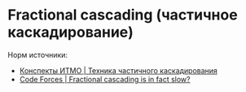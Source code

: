 # Fractional cascading (частичное каскадирование)  
Норм источники:  
- [Конспекты ИТМО | Техника частичного каскадирования](https://neerc.ifmo.ru/wiki/index.php?title=%D0%A2%D0%B5%D1%85%D0%BD%D0%B8%D0%BA%D0%B0_%D1%87%D0%B0%D1%81%D1%82%D0%B8%D1%87%D0%BD%D0%BE%D0%B3%D0%BE_%D0%BA%D0%B0%D1%81%D0%BA%D0%B0%D0%B4%D0%B8%D1%80%D0%BE%D0%B2%D0%B0%D0%BD%D0%B8%D1%8F)
- [Code Forces | Fractional cascading is in fact slow?](https://codeforces.com/blog/entry/21892)